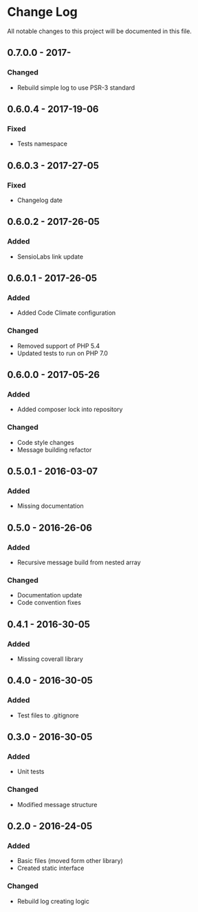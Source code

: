 # Change Log
All notable changes to this project will be documented in this file.

## 0.7.0.0 - 2017-
### Changed
* Rebuild simple log to use PSR-3 standard

## 0.6.0.4 - 2017-19-06
### Fixed
* Tests namespace

## 0.6.0.3 - 2017-27-05
### Fixed
* Changelog date

## 0.6.0.2 - 2017-26-05
### Added
* SensioLabs link update

## 0.6.0.1 - 2017-26-05
### Added
* Added Code Climate configuration

### Changed
* Removed support of PHP 5.4
* Updated tests to run on PHP 7.0

## 0.6.0.0 - 2017-05-26
### Added
* Added composer lock into repository

### Changed
* Code style changes
* Message building refactor

## 0.5.0.1 - 2016-03-07
### Added
* Missing documentation

## 0.5.0 - 2016-26-06
### Added
* Recursive message build from nested array

### Changed
* Documentation update
* Code convention fixes

## 0.4.1 - 2016-30-05
### Added
* Missing coverall library

## 0.4.0 - 2016-30-05
### Added
* Test files to .gitignore

## 0.3.0 - 2016-30-05
### Added
* Unit tests

### Changed
* Modified message structure

## 0.2.0 - 2016-24-05
### Added
* Basic files (moved form other library)
* Created static interface

### Changed
* Rebuild log creating logic